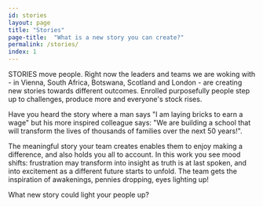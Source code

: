 ```yaml
---
id: stories
layout: page
title: "Stories"
page-title:  "What is a new story you can create?"
permalink: /stories/
index: 1
---
```


STORIES move people. Right now the leaders and teams we are woking with - in Vienna, South Africa, Botswana, Scotland and London - are creating new stories towards different outcomes. Enrolled purposefully people step up to challenges, produce more and everyone's stock rises.

Have you heard the story where a man says "I am laying bricks to earn a wage" but his more inspired colleague says: "We are building a school that will transform the lives of thousands of families over the next 50 years!".

The meaningful story your team creates enables them to enjoy making a difference, and also holds you all to account. In this work you see mood shifts: frustration may transform into insight as truth is at last spoken, and into excitement as a different future starts to unfold. The team gets the inspiration of awakenings, pennies dropping, eyes lighting up!

What new story could light your people up?